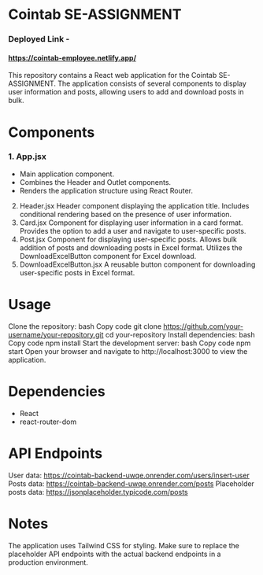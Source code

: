 # Cointab SE-ASSIGNMENT
### Deployed Link - 
#### https://cointab-employee.netlify.app/

This repository contains a React web application for the Cointab SE-ASSIGNMENT. The application consists of several components to display user information and posts, allowing users to add and download posts in bulk.

# Components
### 1. App.jsx
  - Main application component.
  - Combines the Header and Outlet components.
  - Renders the application structure using React Router.
2. Header.jsx
Header component displaying the application title.
Includes conditional rendering based on the presence of user information.
3. Card.jsx
Component for displaying user information in a card format.
Provides the option to add a user and navigate to user-specific posts.
4. Post.jsx
Component for displaying user-specific posts.
Allows bulk addition of posts and downloading posts in Excel format.
Utilizes the DownloadExcelButton component for Excel download.
5. DownloadExcelButton.jsx
A reusable button component for downloading user-specific posts in Excel format.
# Usage
Clone the repository:
bash
Copy code
git clone https://github.com/your-username/your-repository.git
cd your-repository
Install dependencies:
bash
Copy code
npm install
Start the development server:
bash
Copy code
npm start
Open your browser and navigate to http://localhost:3000 to view the application.
# Dependencies
- React
- react-router-dom
# API Endpoints
User data: https://cointab-backend-uwqe.onrender.com/users/insert-user
Posts data: https://cointab-backend-uwqe.onrender.com/posts
Placeholder posts data: https://jsonplaceholder.typicode.com/posts
# Notes
The application uses Tailwind CSS for styling.
Make sure to replace the placeholder API endpoints with the actual backend endpoints in a production environment.

